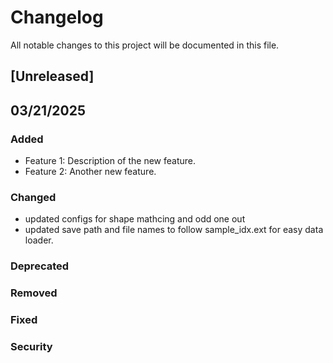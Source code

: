 # Changelog

All notable changes to this project will be documented in this file.

## [Unreleased]

##  03/21/2025

### Added

- Feature 1: Description of the new feature.
- Feature 2: Another new feature.

### Changed

- updated configs for shape mathcing and odd one out
- updated save path and file names to follow sample_idx.ext for easy data loader.

### Deprecated


### Removed


### Fixed


### Security